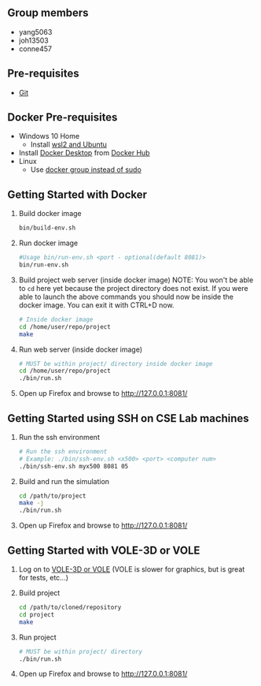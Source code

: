 ## Group members
* yang5063
* joh13503
* conne457

## Pre-requisites
  * [Git](https://git-scm.com/)

## Docker Pre-requisites
  * Windows 10 Home
    * Install [wsl2 and Ubuntu](https://www.youtube.com/watch?v=ilKQHAFeQR0&list=RDCMUCzLbHrU7U3cUDNQWWAqjceA&start_radio=1&t=7)
  * Install [Docker Desktop](https://hub.docker.com/?overlay=onboarding) from [Docker Hub](https://hub.docker.com/)
  * Linux
    * Use [docker group instead of sudo](https://www.digitalocean.com/community/tutorials/how-to-install-and-use-docker-on-ubuntu-18-04)

## Getting Started with Docker

1. Build docker image

    ```bash
    bin/build-env.sh
    ```

2. Run docker image

    ```bash
    #Usage bin/run-env.sh <port - optional(default 8081)>
    bin/run-env.sh
    ```
    
3. Build project web server (inside docker image) NOTE: You won't be able to `cd` here yet because the project directory does not exist. If you were able to launch the above commands you should now be inside the docker image. You can exit it with CTRL+D now.

    ```bash
    # Inside docker image
    cd /home/user/repo/project
    make
    ```
    
4. Run web server (inside docker image)

    ```bash
    # MUST be within project/ directory inside docker image
    cd /home/user/repo/project
    ./bin/run.sh
    ```
    
5. Open up Firefox and browse to http://127.0.0.1:8081/


## Getting Started using SSH on CSE Lab machines

1. Run the ssh environment
    ```bash
    # Run the ssh environment
    # Example: ./bin/ssh-env.sh <x500> <port> <computer num>
    ./bin/ssh-env.sh myx500 8081 05
    ```

2. Build and run the simulation

    ```bash
    cd /path/to/project
    make -j
    ./bin/run.sh
    ```
  
5. Open up Firefox and browse to http://127.0.0.1:8081/

## Getting Started with VOLE-3D or VOLE

1. Log on to [VOLE-3D or VOLE](https://vole.cse.umn.edu/) (VOLE is slower for graphics, but is great for tests, etc...)

2. Build project

    ```bash
    cd /path/to/cloned/repository
    cd project
    make
    ```
    
 2. Run project

    ```bash
    # MUST be within project/ directory
    ./bin/run.sh
    ```
    
 5. Open up Firefox and browse to http://127.0.0.1:8081/
